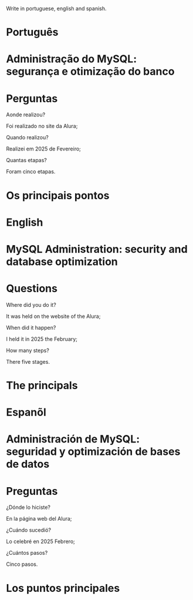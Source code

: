 Write in portuguese, english and spanish.

# Português 

# Administração do MySQL: segurança e otimização do banco

# Perguntas

Aonde realizou?

Foi realizado no site da Alura;

Quando realizou?

Realizei em 2025 de Fevereiro;

Quantas etapas?

Foram cinco etapas.

# Os principais pontos



# English


# MySQL Administration: security and database optimization


# Questions

Where did you do it?

It was held on the website of the Alura;

When did it happen?

I held it in 2025 the February;

How many steps?

There five stages.

# The principals



# Espanõl

#  Administración de MySQL: seguridad y optimización de bases de datos

# Preguntas

¿Dónde lo hiciste?

En la página web del Alura;

¿Cuándo sucedió?

Lo celebré en 2025 Febrero;

¿Cuántos pasos?

Cinco  pasos.

# Los puntos principales

